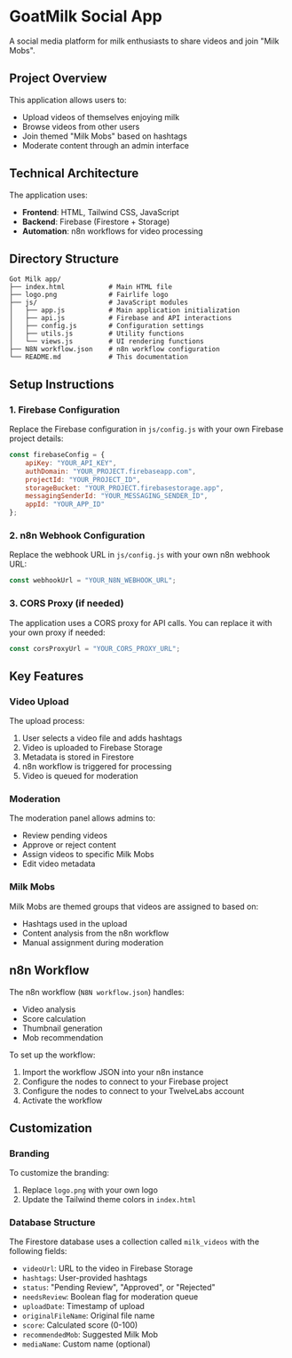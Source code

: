 # GoatMilk Social App

A social media platform for milk enthusiasts to share videos and join "Milk Mobs".

## Project Overview

This application allows users to:
- Upload videos of themselves enjoying milk
- Browse videos from other users
- Join themed "Milk Mobs" based on hashtags
- Moderate content through an admin interface

## Technical Architecture

The application uses:
- **Frontend**: HTML, Tailwind CSS, JavaScript
- **Backend**: Firebase (Firestore + Storage)
- **Automation**: n8n workflows for video processing

## Directory Structure

```
Got Milk app/
├── index.html           # Main HTML file
├── logo.png             # Fairlife logo
├── js/                  # JavaScript modules
│   ├── app.js           # Main application initialization
│   ├── api.js           # Firebase and API interactions
│   ├── config.js        # Configuration settings
│   ├── utils.js         # Utility functions
│   └── views.js         # UI rendering functions
├── N8N workflow.json    # n8n workflow configuration
└── README.md            # This documentation
```

## Setup Instructions

### 1. Firebase Configuration

Replace the Firebase configuration in `js/config.js` with your own Firebase project details:

```javascript
const firebaseConfig = {
    apiKey: "YOUR_API_KEY",
    authDomain: "YOUR_PROJECT.firebaseapp.com",
    projectId: "YOUR_PROJECT_ID",
    storageBucket: "YOUR_PROJECT.firebasestorage.app",
    messagingSenderId: "YOUR_MESSAGING_SENDER_ID",
    appId: "YOUR_APP_ID"
};
```

### 2. n8n Webhook Configuration

Replace the webhook URL in `js/config.js` with your own n8n webhook URL:

```javascript
const webhookUrl = "YOUR_N8N_WEBHOOK_URL";
```

### 3. CORS Proxy (if needed)

The application uses a CORS proxy for API calls. You can replace it with your own proxy if needed:

```javascript
const corsProxyUrl = "YOUR_CORS_PROXY_URL";
```

## Key Features

### Video Upload

The upload process:
1. User selects a video file and adds hashtags
2. Video is uploaded to Firebase Storage
3. Metadata is stored in Firestore
4. n8n workflow is triggered for processing
5. Video is queued for moderation

### Moderation

The moderation panel allows admins to:
- Review pending videos
- Approve or reject content
- Assign videos to specific Milk Mobs
- Edit video metadata

### Milk Mobs

Milk Mobs are themed groups that videos are assigned to based on:
- Hashtags used in the upload
- Content analysis from the n8n workflow
- Manual assignment during moderation

## n8n Workflow

The n8n workflow (`N8N workflow.json`) handles:
- Video analysis
- Score calculation
- Thumbnail generation
- Mob recommendation

To set up the workflow:
1. Import the workflow JSON into your n8n instance
2. Configure the nodes to connect to your Firebase project
4. Configure the nodes to connect to your TwelveLabs account
3. Activate the workflow

## Customization

### Branding

To customize the branding:
1. Replace `logo.png` with your own logo
2. Update the Tailwind theme colors in `index.html`

### Database Structure

The Firestore database uses a collection called `milk_videos` with the following fields:
- `videoUrl`: URL to the video in Firebase Storage
- `hashtags`: User-provided hashtags
- `status`: "Pending Review", "Approved", or "Rejected"
- `needsReview`: Boolean flag for moderation queue
- `uploadDate`: Timestamp of upload
- `originalFileName`: Original file name
- `score`: Calculated score (0-100)
- `recommendedMob`: Suggested Milk Mob
- `mediaName`: Custom name (optional)
